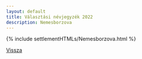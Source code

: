 ```yaml
---
layout: default
title: Választási névjegyzék 2022
description: Nemesborzova
---
```


{% include settlementHTMLs/Nemesborzova.html %}

[Vissza](../)